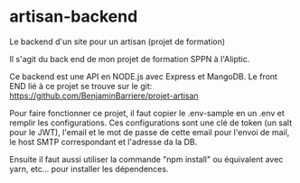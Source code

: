 # artisan-backend
Le backend d'un site pour un artisan (projet de formation)


Il s'agit du back end de mon projet de formation SPPN à l'Aliptic.

Ce backend est une API en NODE.js avec Express et MangoDB.
Le front END lié à ce projet se trouve sur le git:
https://github.com/BenjaminBarriere/projet-artisan

Pour faire fonctionner ce projet, il faut copier le .env-sample en un .env et remplir les configurations.
Ces configurations sont une clé de token (un salt pour le JWT), l'email et le mot de passe de cette email pour l'envoi de mail, le host SMTP correspondant et l'adresse da la DB.

Ensuite il faut aussi utiliser la commande "npm install" ou équivalent avec yarn, etc... pour installer les dépendences.
